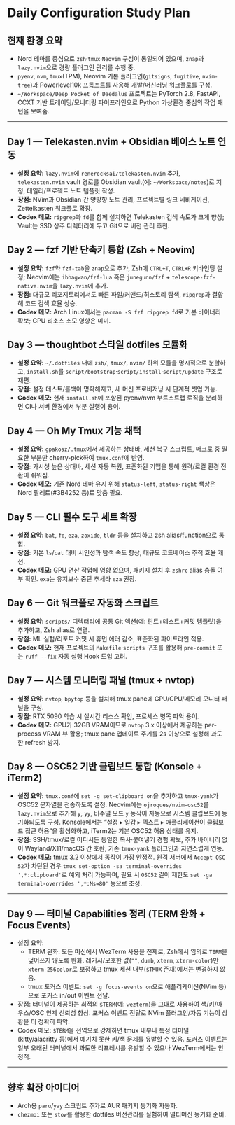 # Daily Configuration Study Plan

## 현재 환경 요약
- Nord 테마를 중심으로 `zsh`·`tmux`·`Neovim` 구성이 통일되어 있으며, `znap`과 `lazy.nvim`으로 경량 플러그인 관리를 수행 중.
- `pyenv`, `nvm`, `tmux`(TPM), Neovim 기본 플러그인(`gitsigns`, `fugitive`, `nvim-tree`)과 Powerlevel10k 프롬프트를 사용해 개발/머신러닝 워크플로를 구성.
- `~/Workspace/Deep_Pocket_of_Daedalus` 프로젝트는 PyTorch 2.8, FastAPI, CCXT 기반 트레이딩/모니터링 파이프라인으로 Python 가상환경 중심의 작업 패턴을 보여줌.

---

## Day 1 — Telekasten.nvim + Obsidian 베이스 노트 연동
- **설정 요약:** `lazy.nvim`에 `renerocksai/telekasten.nvim` 추가, `telekasten.nvim` vault 경로를 Obsidian vault(예: `~/Workspace/notes`)로 지정, 데일리/프로젝트 노트 템플릿 작성.
- **장점:** NVim과 Obsidian 간 양방향 노트 관리, 프로젝트별 링크 네비게이션, Zettelkasten 워크플로 확장.
- **Codex 메모:** `ripgrep`과 `fd`를 함께 설치하면 Telekasten 검색 속도가 크게 향상; Vault는 SSD 상주 디렉터리에 두고 Git으로 버전 관리 추천.

## Day 2 — fzf 기반 단축키 통합 (Zsh + Neovim)
- **설정 요약:** `fzf`와 `fzf-tab`을 `znap`으로 추가, Zsh에 `CTRL+T`, `CTRL+R` 키바인딩 설정; Neovim에는 `ibhagwan/fzf-lua` 혹은 `junegunn/fzf` + `telescope-fzf-native.nvim`을 `lazy.nvim`에 추가.
- **장점:** 대규모 리포지토리에서도 빠른 파일/커맨드/히스토리 탐색, `ripgrep`과 결합해 코드 검색 효율 상승.
- **Codex 메모:** Arch Linux에서는 `pacman -S fzf ripgrep fd`로 기본 바이너리 확보; GPU 리소스 소모 영향은 미미.

## Day 3 — thoughtbot 스타일 dotfiles 모듈화
- **설정 요약:** `~/.dotfiles` 내에 `zsh/`, `tmux/`, `nvim/` 하위 모듈을 명시적으로 분할하고, `install.sh`를 `script/bootstrap`·`script/install`·`script/update` 구조로 재편.
- **장점:** 설정 테스트/롤백이 명확해지고, 새 머신 프로비저닝 시 단계적 셋업 가능.
- **Codex 메모:** 현재 `install.sh`에 포함된 pyenv/nvm 부트스트랩 로직을 분리하면 CI나 서버 환경에서 부분 실행이 용이.

## Day 4 — Oh My Tmux 기능 채택
- **설정 요약:** `gpakosz/.tmux`에서 제공하는 상태바, 세션 복구 스크립트, 매크로 중 필요한 부분만 cherry-pick하여 `tmux.conf`에 반영.
- **장점:** 가시성 높은 상태바, 세션 자동 복원, 표준화된 키맵을 통해 원격/로컬 환경 전환이 쉬워짐.
- **Codex 메모:** 기존 Nord 테마 유지 위해 `status-left`, `status-right` 색상은 Nord 팔레트(#3B4252 등)로 맞춤 필요.

## Day 5 — CLI 필수 도구 세트 확장
- **설정 요약:** `bat`, `fd`, `eza`, `zoxide`, `tldr` 등을 설치하고 zsh alias/function으로 통합.
- **장점:** 기본 `ls`/`cat` 대비 시인성과 탐색 속도 향상, 대규모 코드베이스 추적 효율 개선.
- **Codex 메모:** GPU 연산 작업에 영향 없으며, 패키지 설치 후 `zshrc` alias 충돌 여부 확인. `exa`는 유지보수 중단 추세라 `eza` 권장.

## Day 6 — Git 워크플로 자동화 스크립트
- **설정 요약:** `scripts/` 디렉터리에 공통 Git 액션(예: 린트+테스트+커밋 템플릿)을 추가하고, Zsh alias로 연결.
- **장점:** ML 실험/리포트 커밋 시 휴먼 에러 감소, 표준화된 파이프라인 적용.
- **Codex 메모:** 현재 프로젝트의 `Makefile`·`scripts` 구조를 활용해 `pre-commit` 또는 `ruff --fix` 자동 실행 Hook 도입 고려.

## Day 7 — 시스템 모니터링 패널 (tmux + nvtop)
- **설정 요약:** `nvtop`, `bpytop` 등을 설치해 tmux pane에 GPU/CPU/메모리 모니터 패널을 구성.
- **장점:** RTX 5090 학습 시 실시간 리소스 확인, 프로세스 병목 파악 용이.
- **Codex 메모:** GPU가 32GB VRAM이므로 `nvtop` 3.x 이상에서 제공하는 per-process VRAM 뷰 활용; tmux pane 업데이트 주기를 2s 이상으로 설정해 과도한 refresh 방지.

## Day 8 — OSC52 기반 클립보드 통합 (Konsole + iTerm2)
- **설정 요약:** `tmux.conf`에 `set -g set-clipboard on`을 추가하고 `tmux-yank`가 OSC52 문자열을 전송하도록 설정. Neovim에는 `ojroques/nvim-osc52`를 `lazy.nvim`으로 추가해 `y`, `yy`, 비주얼 모드 `y` 동작이 자동으로 시스템 클립보드에 동기화되도록 구성. Konsole에서는 “설정 ▸ 일감 ▸ 텍스트 ▸ 애플리케이션이 클립보드 접근 허용”을 활성화하고, iTerm2는 기본 OSC52 허용 상태를 유지.
- **장점:** SSH/tmux/로컬 어디서든 동일한 복사·붙여넣기 경험 확보, 추가 바이너리 없이 Wayland/X11/macOS 간 호환, 기존 `tmux-yank` 플러그인과 자연스럽게 연동.
- **Codex 메모:** tmux 3.2 이상에서 동작이 가장 안정적. 원격 서버에서 `Accept OSC 52`가 차단된 경우 `tmux set-option -sa terminal-overrides ',*:clipboard'`로 예외 처리 가능하며, 필요 시 `OSC52` 길이 제한도 `set -ga terminal-overrides ',*:Ms=80'` 등으로 조정.

---

## Day 9 — 터미널 Capabilities 정리 (TERM 완화 + Focus Events)
- 설정 요약:
  - TERM 완화: 모든 머신에서 WezTerm 사용을 전제로, Zsh에서 임의로 `TERM`을 덮어쓰지 않도록 완화. 레거시/모호한 값(`""`, `dumb`, `xterm`, `xterm-color`)만 `xterm-256color`로 보정하고 tmux 세션 내부(`$TMUX` 존재)에서는 변경하지 않음.
  - tmux 포커스 이벤트: `set -g focus-events on`으로 애플리케이션(NVim 등)으로 포커스 in/out 이벤트 전달.
- 장점: 터미널이 제공하는 최적의 `$TERM`(예: `wezterm`)을 그대로 사용하여 색/키/마우스/OSC 연계 신뢰성 향상. 포커스 이벤트 전달로 NVim 플러그인/자동 기능이 상황을 더 정확히 파악.
- Codex 메모: `$TERM`을 전역으로 강제하면 tmux 내부나 특정 터미널(kitty/alacritty 등)에서 예기치 못한 키/색 문제를 유발할 수 있음. 포커스 이벤트는 일부 오래된 터미널에서 과도한 리프레시를 유발할 수 있으나 WezTerm에서는 안정적.

---

## 향후 확장 아이디어
- Arch용 `paru`/`yay` 스크립트 추가로 AUR 패키지 동기화 자동화.
- `chezmoi` 또는 `stow`를 활용한 dotfiles 버전관리를 실험하여 멀티머신 동기화 준비.
